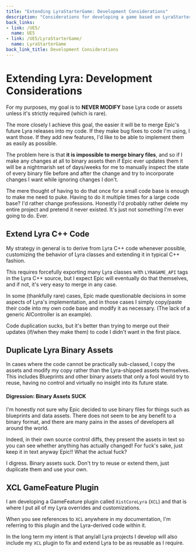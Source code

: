 ```yaml
---
title: "Extending LyraStarterGame: Development Considerations"
description: "Considerations for developing a game based on LyraStarterGame"
back_links:
- link: /UE5/
  name: UE5
- link: /UE5/LyraStarterGame/
  name: LyraStarterGame
back_link_title: Development Considerations
---
```



# Extending Lyra: Development Considerations

For my purposes, my goal is to **NEVER MODIFY** base Lyra code or
assets unless it's strictly required (which is rare).

The more closely I achieve this goal, the easier it will be to merge Epic's
future Lyra releases into my code.  If they make bug fixes to code I'm
using, I want those.  If they add new features, I'd like to be able to
implement them as easily as possible.

The problem here is that **it is impossible to merge binary files**,
and so if I make any changes at all to binary assets then if Epic ever
updates them it will be a nightmarish set of days/weeks for me to manually
inspect the state of every binary file before and after the change and try
to incorporate changes I want while ignoring changes I don't.

The mere thought of having to do that once for a small code base is
enough to make me need to puke.  Having to do it multiple times for a
large code base?  I'd rather change professions.  Honestly I'd probably
rather delete my entire project and pretend it never existed.
It's just not something I'm ever going to do.  Ever.


## Extend Lyra C++ Code

My strategy in general is to derive from Lyra C++ code whenever possible,
customizing the behavior of Lyra classes and extending it
in typical C++ fashion.

This requires forcefully exporting many Lyra classes with `LYRAGAME_API` tags
in the Lyra C++ source, but I expect Epic will eventually do that themselves,
and if not, it's very easy to merge in any case.

In some (thankfully rare) cases, Epic made questionable decisions in some
aspects of Lyra's implementation, and in those cases I simply copy/paste
their code into my own code base and modify it as necessary. (The lack of
a generic AIController is an example).

Code duplication sucks, but it's better than trying to merge out their
updates (if/when they make them) to code I didn't want in the first place.


## Duplicate Lyra Binary Assets

In cases where the code cannot be practically sub-classed, I copy the assets and
modify my copy rather than the Lyra-shipped assets themselves. This
includes Blueprints and other binary assets that only a fool would try to
reuse, having no control and virtually no insight into its future state.

#### Digression: Binary Assets SUCK

I'm honestly not sure why Epic decided to use binary files for things such
as blueprints and data assets.  There does not seem to be any benefit to a
binary format, and there are many pains in the asses of developers all around
the world.

Indeed, in their own source control diffs, they present the assets in text
so you can see whether anything has actually changed!  For fuck's sake, just
keep it in text anyway Epic!!  What the actual fuck?

I digress.  Binary assets suck.  Don't try to reuse or extend them, just
duplicate them and use your own.


## XCL GameFeature Plugin

I am developing a GameFeature plugin called `XistCoreLyra` (`XCL`) and that
is where I put all of my Lyra overrides and customizations.

When you see references to `XCL` anywhere in my documentation, I'm referring
to this plugin and the Lyra-derived code within it.

In the long term my intent is that any/all Lyra projects I develop will
also include my `XCL` plugin to fix and extend Lyra to be as reusable
as I require.
